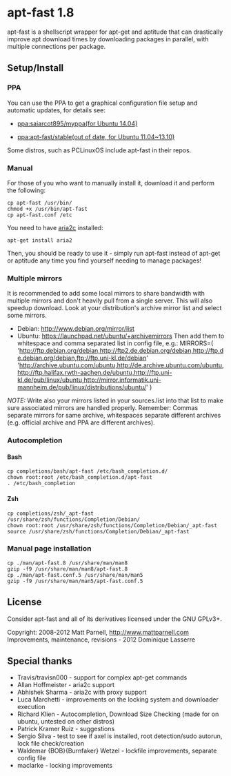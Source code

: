 <!---
apt-fast v1.8
Use this just like aptitude or apt-get for faster package downloading.

Copyright: 2008-2012 Matt Parnell, http://www.mattparnell.com
Improvements, maintenance, revisions - 2012 Dominique Lasserre

You may distribute this file under the terms of the GNU General
Public License as published by the Free Software Foundation; either
version 3 of the License, or (at your option) any later version.
-->

apt-fast 1.8
============
apt-fast is a shellscript wrapper for apt-get and aptitude that can drastically
improve apt download times by downloading packages in parallel, with multiple
connections per package.


Setup/Install
-------------
### PPA ###
You can use the PPA to get a graphical configuration file setup and automatic
updates, for details see:

* [ppa:saiarcot895/myppa(for Ubuntu 14.04)](https://launchpad.net/~saiarcot895/+archive/ubuntu/myppa)

* [ppa:apt-fast/stable(out of date, for Ubuntu 11.04~13.10)](https://code.launchpad.net/~apt-fast/+archive/stable)

Some distros, such as PCLinuxOS include apt-fast in their repos.


### Manual ###
For those of you who want to manually install it, download it and perform the
following:

    cp apt-fast /usr/bin/
    chmod +x /usr/bin/apt-fast
    cp apt-fast.conf /etc

You need to have [aria2c](http://aria2.sourceforge.net/) installed:

    apt-get install aria2

Then, you should be ready to use it - simply run apt-fast instead of apt-get
or aptitude any time you find yourself needing to manage packages!


### Multiple mirrors ###
It is recommended to add some local mirrors to share bandwidth with multiple
mirrors and don't heavily pull from a single server. This will also speedup
download.
Look at your distribution's archive mirror list and select some mirrors.
 * Debian: http://www.debian.org/mirror/list
 * Ubuntu: https://launchpad.net/ubuntu/+archivemirrors
Then add them to whitespace and comma separated list in config file, e.g.:
    MIRRORS=( 'http://ftp.debian.org/debian,http://ftp2.de.debian.org/debian,http://ftp.de.debian.org/debian,ftp://ftp.uni-kl.de/debian'
              'http://archive.ubuntu.com/ubuntu,http://de.archive.ubuntu.com/ubuntu,http://ftp.halifax.rwth-aachen.de/ubuntu,http://ftp.uni-kl.de/pub/linux/ubuntu,http://mirror.informatik.uni-mannheim.de/pub/linux/distributions/ubuntu/' )

*NOTE:* Write also your mirrors listed in your sources.list into that list to
make sure associated mirrors are handled properly. Remember: Commas separate
mirrors for same archive, whitespaces separate different archives (e.g.
official archive and PPA are different archives).


### Autocompletion ###
#### Bash ####
    cp completions/bash/apt-fast /etc/bash_completion.d/
    chown root:root /etc/bash_completion.d/apt-fast
    . /etc/bash_completion

#### Zsh ####
    cp completions/zsh/_apt-fast /usr/share/zsh/functions/Completion/Debian/
    chown root:root /usr/share/zsh/functions/Completion/Debian/_apt-fast
    source /usr/share/zsh/functions/Completion/Debian/_apt-fast


### Manual page installation ###
    cp ./man/apt-fast.8 /usr/share/man/man8
    gzip -f9 /usr/share/man/man8/apt-fast.8
    cp ./man/apt-fast.conf.5 /usr/share/man/man5
    gzip -f9 /usr/share/man/man5/apt-fast.conf.5


License
-------
Consider apt-fast and all of its derivatives licensed under the GNU GPLv3+.

Copyright: 2008-2012 Matt Parnell, http://www.mattparnell.com
Improvements, maintenance, revisions - 2012 Dominique Lasserre


Special thanks
--------------
 * Travis/travisn000 - support for complex apt-get commands
 * Allan Hoffmeister - aria2c support
 * Abhishek Sharma - aria2c with proxy support
 * Luca Marchetti - improvements on the locking system and downloader execution
 * Richard Klien - Autocompletion, Download Size Checking (made for on ubuntu, untested on other distros)
 * Patrick Kramer Ruiz - suggestions
 * Sergio Silva - test to see if axel is installed, root detection/sudo autorun, lock file check/creation
 * Waldemar {BOB}{Burnfaker} Wetzel - lockfile improvements, separate config file
 * maclarke - locking improvements
